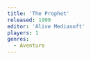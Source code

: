 ```yaml
---
title: 'The Prophet'
released: 1999
editor: 'Alive Mediasoft'
players: 1
genres:
  - Aventure
---
```

